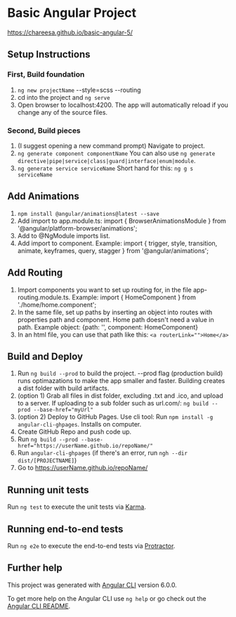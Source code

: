 # Basic Angular Project
https://chareesa.github.io/basic-angular-5/

## Setup Instructions

### First, Build foundation
1. `ng new projectName` --style=scss --routing
2. cd into the project and `ng serve`
3. Open browser to localhost:4200. The app will automatically reload if you change any of the source files.

### Second, Build pieces
1. (I suggest opening a new command prompt) Navigate to project.
2. `ng generate component componentName` You can also use `ng generate directive|pipe|service|class|guard|interface|enum|module`.
3. `ng generate service serviceName` Short hand for this: `ng g s serviceName`

## Add Animations
1. `npm install @angular/animations@latest --save`
2. Add import to app.module.ts: import { BrowserAnimationsModule } from '@angular/platform-browser/animations';
3. Add to @NgModule imports list.
4. Add import to component. Example: import { trigger, style, transition, animate, keyframes, query, stagger } from '@angular/animations';

## Add Routing
1. Import components you want to set up routing for, in the file app-routing.module.ts. Example: import { HomeComponent } from './home/home.component';
2. In the same file, set up paths by inserting an object into routes with properties path and component. Home path doesn't need a value in path. Example object: {path: '', component: HomeComponent}
3. In an html file, you can use that path like this: `<a routerLink="">Home</a>`

## Build and Deploy

1. Run `ng build --prod` to build the project. --prod flag (production build) runs optimazations to make the app smaller and faster. Building creates a dist folder with build artifacts. 
2. (option 1) Grab all files in dist folder, excluding .txt and .ico, and upload to a server. If uploading to a sub folder such as url.com/: `ng build --prod --base-href="myUrl"`
2. (option 2) Deploy to GitHub Pages. Use cli tool: Run `npm install -g angular-cli-ghpages`. Installs on computer.
3. Create GitHub Repo and push code up.
4. Run `ng build --prod --base-href="https://userName.github.io/repoName/"`
5. Run `angular-cli-ghpages` (if there's an error, run `ngh --dir dist/[PROJECTNAME]`)
6. Go to https://userName.github.io/repoName/

## Running unit tests

Run `ng test` to execute the unit tests via [Karma](https://karma-runner.github.io).

## Running end-to-end tests

Run `ng e2e` to execute the end-to-end tests via [Protractor](http://www.protractortest.org/).

## Further help
This project was generated with [Angular CLI](https://github.com/angular/angular-cli) version 6.0.0.

To get more help on the Angular CLI use `ng help` or go check out the [Angular CLI README](https://github.com/angular/angular-cli/blob/master/README.md).
